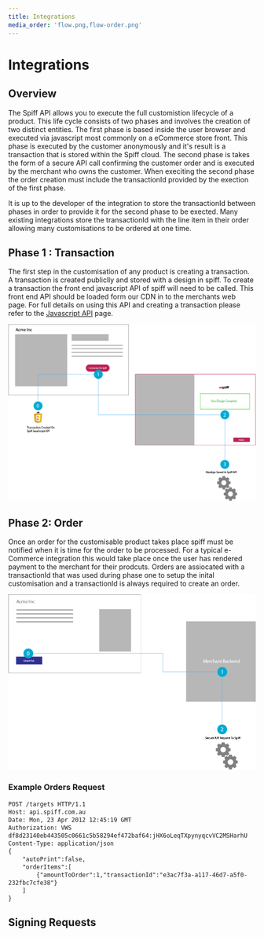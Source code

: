 ```yaml
---
title: Integrations
media_order: 'flow.png,flow-order.png'
---
```


# Integrations

## Overview
The Spiff API allows you to execute the full customistion lifecycle of a product. This life cycle consists of two phases and involves the creation of two distinct entities. The first phase is based inside the user browser and executed via javascript most commonly on a eCommerce store front. This phase is executed by the customer anonymously and it's result is a transaction that is stored within the Spiff cloud.  The second phase is takes the form of a secure API call confirming the customer order and is executed by the merchant who owns the customer. When execiting the second phase the order creation must include the transactionId provided by the exection of the first phase.

It is up to the developer of the integration to store the transactionId between phases in order to provide it for the second phase to be exected. Many existing integrations store the transactionId with the line item in their order allowing many customisations to be ordered at one time.

## Phase 1 : Transaction
The first step in the customisation of any product is creating a transaction. A transaction is created publiclly and stored with a design in spiff. To create a transaction the front end javascript API of spiff will need to be called. This front end API should be loaded form our CDN in to the merchants web page. For full details on using this API and creating a transaction please refer to the [Javascript API](/Developer) page.

![](flow.png)

## Phase 2: Order
Once an order for the customisable product takes place spiff must be notified when it is time for the order to be processed. For a typical e-Commerce integration this would take place once the user has rendered payment to the merchant for their prodcuts. Orders are assiocated with a transactionId that was used during phase one to setup the inital customisation and a transactionId is always required to create an order.

![](flow-order.png)

### Example Orders Request
```
POST /targets HTTP/1.1
Host: api.spiff.com.au
Date: Mon, 23 Apr 2012 12:45:19 GMT
Authorization: VWS df8d23140eb443505c0661c5b58294ef472baf64:jHX6oLeqTXpynyqcvVC2MSHarhU
Content-Type: application/json
{
    "autoPrint":false,
    "orderItems":[
        {"amountToOrder":1,"transactionId":"e3ac7f3a-a117-46d7-a5f0-232fbc7cfe38"}
    ]
}
```

## Signing Requests

